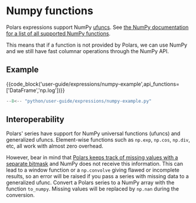 # Numpy functions

Polars expressions support NumPy [ufuncs](https://numpy.org/doc/stable/reference/ufuncs.html). See
[the NumPy documentation for a list of all supported NumPy functions](https://numpy.org/doc/stable/reference/ufuncs.html#available-ufuncs).

This means that if a function is not provided by Polars, we can use NumPy and we still have fast
columnar operations through the NumPy API.

## Example

{{code_block('user-guide/expressions/numpy-example',api_functions=['DataFrame','np.log'])}}

```python exec="on" result="text" session="user-guide/numpy"
--8<-- "python/user-guide/expressions/numpy-example.py"
```

## Interoperability

Polars' series have support for NumPy universal functions (ufuncs) and generalized ufuncs.
Element-wise functions such as `np.exp`, `np.cos`, `np.div`, etc, all work with almost zero
overhead.

However, bear in mind that
[Polars keeps track of missing values with a separate bitmask](missing-data.md) and NumPy does not
receive this information. This can lead to a window function or a `np.convolve` giving flawed or
incomplete results, so an error will be raised if you pass a series with missing data to a
generalized ufunc. Convert a Polars series to a NumPy array with the function `to_numpy`. Missing
values will be replaced by `np.nan` during the conversion.
